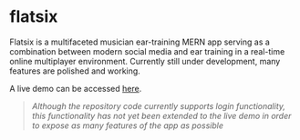 # flatsix

Flatsix is a multifaceted musician ear-training MERN app serving as a combination between modern social media and ear training in a real-time online multiplayer environment. Currently still under development, many features are polished and working.

A live demo can be accessed [here](https://flatsix.herokuapp.com).
> *Although the repository code currently supports login functionality, this functionality has not yet been extended to the live demo in order to expose as many features of the app as possible*
